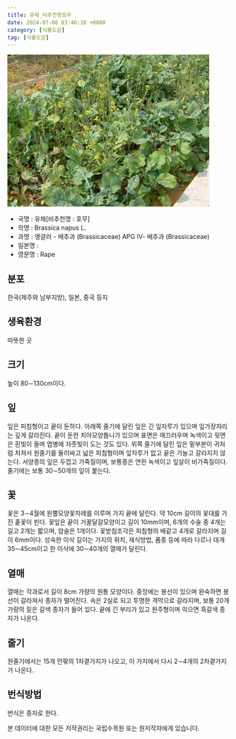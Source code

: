 ```yaml
---
title: 유채_비추천명호무
date: 2024-07-06 03:46:18 +0800
category: [식물도감]
tag: [식물도감]
---
```




![유채[비추천명 : 호무]](/assets/img/fileUpload/plants/basic/Cruciferae/Brassica/8389/1_th2.JPG)
- 국명 : 유채[비추천명 : 호무]
- 학명 : Brassica napus L.
- 과명 : 앵글러 - 배추과 (Brassicaceae) APG Ⅳ- 배추과 (Brassicaceae)
- 일본명 : 
- 영문명 : Rape


## 분포
한국(제주와 남부지방), 일본, 중국 등지
## 생육환경
따뜻한 곳
## 크기
높이 80∼130cm이다. 
## 잎
잎은 피침형이고 끝이 둔하다. 아래쪽 줄기에 달린 잎은 긴 잎자루가 있으며 잎가장자리는 깊게 갈라진다. 끝이 둔한 치아모양톱니가 있으며 표면은 매끄러우며 녹색이고 뒷면은 흰빛이 돌며 엽병에 자줏빛이 도는 것도 있다. 위쪽 줄기에 달린 잎은 밑부분이 귀처럼 처져서 원줄기를 둘러싸고 넓은 피침형이며 잎자루가 없고 끝은 가늘고 갈라지지 않는다. 서양종의 잎은 두껍고 가죽질이며, 보통종은 연한 녹색이고 잎살이 비가죽질이다. 줄기에는 보통 30∼50개의 잎이 붙는다.
## 꽃
꽃은 3∼4월에 원뿔모양꽃차례를 이루며 가지 끝에 달린다. 약 10cm 길이의 꽃대를 가진 홑꽃이 핀다. 꽃잎은 끝이 거꿀달걀모양이고 길이 10mm이며, 6개의 수술 중 4개는 길고 2개는 짧으며, 암술은 1개이다. 꽃받침조각은 피침형의 배같고 4개로 갈라지며 길이 6mm이다. 성숙한 이삭 길이는 가지의 위치, 재식방법, 품종 등에 따라 다르나 대개 35∼45cm이고 한 이삭에 30∼40개의 열매가 달린다.
## 열매
열매는 각과로서 길이 8cm 가량의 원통 모양이다. 중앙에는 봉선이 있으며 완숙하면 봉선이 갈라져서 종자가 떨어진다. 속은 2실로 되고 투명한 격막으로 갈라지며, 보통 20개 가량의 짙은 갈색 종자가 들어 있다. 끝에 긴 부리가 있고 원주형이며 익으면 흑갈색 종자가 나온다.
## 줄기
원줄기에서는 15개 안팎의 1차곁가지가 나오고, 이 가지에서 다시 2∼4개의 2차곁가지가 나온다. 
## 번식방법
번식은 종자로 한다.






본 데이터에 대한 모든 저작권리는 국립수목원 또는 원저작자에게 있습니다.
